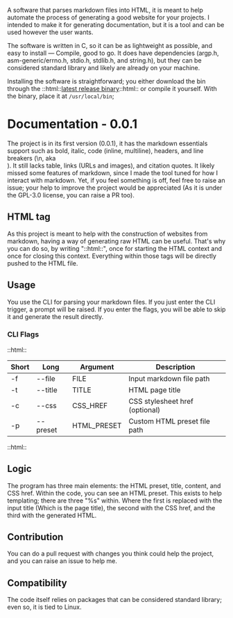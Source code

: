 A software that parses markdown files into HTML, it is meant to help automate the process of generating a good website for your projects. I intended to make it for generating documentation, but it is a tool and can be used however the user wants.

The software is written in C, so it can be as lightweight as possible, and easy to install — Compile, good to go. It does have dependencies (argp.h, asm-generic/errno.h, stdio.h, stdlib.h, and string.h), but they can be considered standard library and likely are already on your machine.

Installing the software is straightforward; you either download the bin through the ::html::<a href="https://github.com/ttd3v/FurnariusMark/releases/download/0.0.1/FurnariusMark">latest release binary</a>::html:: or compile it yourself. With the binary, place it at `/usr/local/bin`; 

# Documentation - 0.0.1
The project is in its first version (0.0.1), it has the markdown essentials support such as bold, italic, code (inline, multiline), headers, and line breakers (\\n, aka <br/>). It still lacks table, links (URLs and images), and citation quotes. It likely missed some features of markdown, since I made the tool tuned for how I interact with markdown. Yet, if you feel something is off, feel free to raise an issue; your help to improve the project would be appreciated (As it is under the GPL-3.0 license, you can raise a PR too). 

## HTML tag
As this project is meant to help with the construction of websites from markdown, having a way of generating raw HTML can be useful. That's why you can do so, by writing "::html::", once for starting the HTML context and once for closing this context. Everything within those tags will be directly pushed to the HTML file.

## Usage
You use the CLI for parsing your markdown files. If you just enter the CLI trigger, a prompt will be raised. If you enter the flags, you will be able to skip it and generate the result directly.

### CLI Flags
::html::
<table>
  <thead>
    <tr>
      <th>Short</th>
      <th>Long</th>
      <th>Argument</th>
      <th>Description</th>
    </tr>
  </thead>
  <tbody>
    <tr>
      <td>-f</td>
      <td>--file</td>
      <td>FILE</td>
      <td>Input markdown file path</td>
    </tr>
    <tr>
      <td>-t</td>
      <td>--title</td>
      <td>TITLE</td>
      <td>HTML page title</td>
    </tr>
    <tr>
      <td>-c</td>
      <td>--css</td>
      <td>CSS_HREF</td>
      <td>CSS stylesheet href (optional)</td>
    </tr>
    <tr>
      <td>-p</td>
      <td>--preset</td>
      <td>HTML_PRESET</td>
      <td>Custom HTML preset file path</td>
    </tr>
  </tbody>
</table>
::html::


## Logic
The program has three main elements: the HTML preset, title, content, and CSS href. Within the code, you can see an HTML preset. This exists to help templating; there are three "%s" within. Where the first is replaced with the input title (Which is the page title), the second with the CSS href, and the third with the generated HTML.

## Contribution
You can do a pull request with changes you think could help the project, and you can raise an issue to help me.

## Compatibility
The code itself relies on packages that can be considered standard library; even so, it is tied to Linux.

